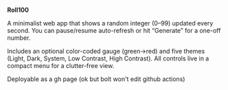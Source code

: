 **Roll100**

A minimalist web app that shows a random integer (0–99) updated every second. You can pause/resume auto-refresh or hit “Generate” for a one-off number.

Includes an optional color-coded gauge (green→red) and five themes (Light, Dark, System, Low Contrast, High Contrast). All controls live in a compact menu for a clutter-free view.

Deployable as a gh page (ok but bolt won't edit github actions)